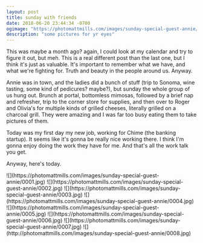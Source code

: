```yaml
---
layout: post
title: sunday with friends
date: 2018-06-20 23:44:34 -0700
ogimage: "https://photomattmills.com/images/sunday-special-guest-annie/0006.jpg"
description: "some pictures for yr eyes"
---
```


This was maybe a month ago? again, I could look at my calendar and try to figure it out, but meh. This is a real different post than the last one, but I think it's just as valuable. It's important to remember what we have, and what we're fighting for. Truth and beauty in the people around us. Anyway.

Annie was in town, and the ladies did a bunch of stuff (trip to Sonoma, wine tasting, some kind of pedicures? maybe?), but sunday the whole group of us hung out. Brunch at portal, bottomless mimosas, followed by a brief nap and refresher, trip to the corner store for supplies, and then over to Roger and Olivia's for multiple kinds of grilled cheeses, literally grilled on a charcoal grill. They were amazing and I was far too busy eating them to take pictures of them.

Today was my first day my new job, working for Chime (the banking startup). It seems like it's gonna be really nice working there. I think I'm gonna enjoy doing the work they have for me. And that's all the work talk you get. 

Anyway, here's today.

<span style="display:block;" class="center">
  ![](https://photomattmills.com/images/sunday-special-guest-annie/0001.jpg)
<span class="caption"></span>
![](https://photomattmills.com/images/sunday-special-guest-annie/0002.jpg)
<span class="caption"></span>
![](https://photomattmills.com/images/sunday-special-guest-annie/0003.jpg)
<span class="caption"></span>
![](https://photomattmills.com/images/sunday-special-guest-annie/0004.jpg)
<span class="caption"></span>
![](https://photomattmills.com/images/sunday-special-guest-annie/0005.jpg)
<span class="caption"></span>
![](https://photomattmills.com/images/sunday-special-guest-annie/0006.jpg)
<span class="caption"></span>
![](https://photomattmills.com/images/sunday-special-guest-annie/0007.jpg)
<span class="caption"></span>
![](http://photomattmills.com/images/sunday-special-guest-annie/0008.jpg)
<span class="caption"></span>
</span>

